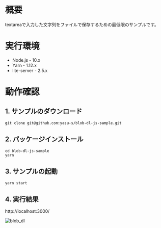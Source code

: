 # 概要

textareaで入力した文字列をファイルで保存するための最低限のサンプルです。

# 実行環境

* Node.js - 10.x
* Yarn - 1.12.x
* lite-server - 2.5.x

# 動作確認

## 1. サンプルのダウンロード

```
git clone git@github.com:yasu-s/blob-dl-js-sample.git
```

## 2. パッケージインストール  

```
cd blob-dl-js-sample
yarn
```

## 3. サンプルの起動  

```
yarn start
```

## 4. 実行結果

http://localhost:3000/

![blob_dl](https://user-images.githubusercontent.com/2668146/63091929-fce14000-bf9a-11e9-95d2-8c678ad7cb2d.gif)

